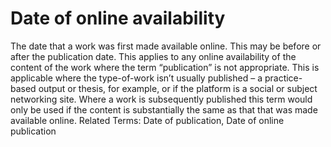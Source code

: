 # Date of online availability
The date that a work was first made available online. This may be before or after the publication date.
This applies to any online availability of the content of the work where the term “publication” is not appropriate. This is applicable where the type-of-work isn’t usually published – a practice-based output or thesis, for example, or if the platform is a social or subject networking site. Where a work is subsequently published this term would only be used if the content is substantially the same as that that was made available online.
Related Terms: Date of publication, Date of online publication
